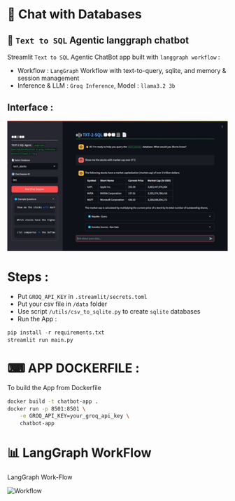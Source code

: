 # 🤖 Chat with Databases
## 🤖 `Text to SQL` Agentic langgraph chatbot
Streamlit `Text to SQL` Agentic ChatBot app built with `langgraph workflow` :
- Workflow : `LangGraph` Workflow with text-to-query, sqlite, and memory & session management
- Inference & LLM : `Groq Inference`, Model : `llama3.2 3b`

## Interface :
![ChatBot App](t2s.jpg)

# Steps :
- Put `GROQ_API_KEY` in `.streamlit/secrets.toml`
- Put your csv file in `/data` folder
- Use script `/utils/csv_to_sqlite.py` to create `sqlite` databases
- Run the App :
```python
pip install -r requirements.txt
streamlit run main.py
```


# ⌨ APP DOCKERFILE : 
To build the App from Dockerfile

```bash
docker build -t chatbot-app .
docker run -p 8501:8501 \
    -e GROQ_API_KEY=your_groq_api_key \
    chatbot-app
```

# 📊 LangGraph WorkFlow
LangGraph Work-Flow

![Workflow](wkf.png)

